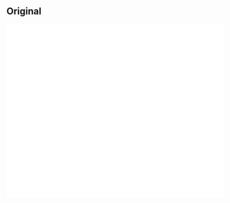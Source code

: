 ## Original

<div align="center">
	<img src="../SVG/text-box/text-box.svg" width="800" height="400">
</div>